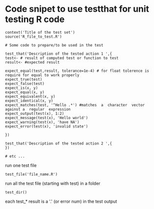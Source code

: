 # Code snipet to use testthat for unit testing R code

```
context('Title of the test set')
source('R_file_to_test.R')

# Some code to prepare/to be used in the test

test_that('Description of the tested action 1 ',{
test<- # result of computed test or function to test
result<- #expected result

expect_equal(test,result, tolerance=1e-4) # for float tolerence is require for equal to work properly
expect_true(test)
expect_false(test)
expect_is(x, y)
expect_equal(x, y)
expect_equivalent(x, y)
expect_identical(x, y)
expect_matches(test, '^Hello .*') #matches  a  character  vector  against a  regular  expression
expect_output(test(x), 1:2)
expect_message(test(x), 'Hello world')
expect_warning(test(x), 'have NA')
expect_error(test(x), 'invalid state')

})

test_that('Description of the tested action 2 ',{
})

# etc ...

```
run one test file
```
test_file('file_name.R')
```

run all the test file (starting with test) in a folder
```
test_dir()
```

each test_* result is a '.' (or error num) in the test output 

